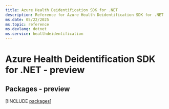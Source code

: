 ```yaml
---
title: Azure Health Deidentification SDK for .NET
description: Reference for Azure Health Deidentification SDK for .NET
ms.date: 05/22/2025
ms.topic: reference
ms.devlang: dotnet
ms.service: healthdeidentification
---
```

# Azure Health Deidentification SDK for .NET - preview
## Packages - preview
[!INCLUDE [packages](health-deidentification-index.md)]